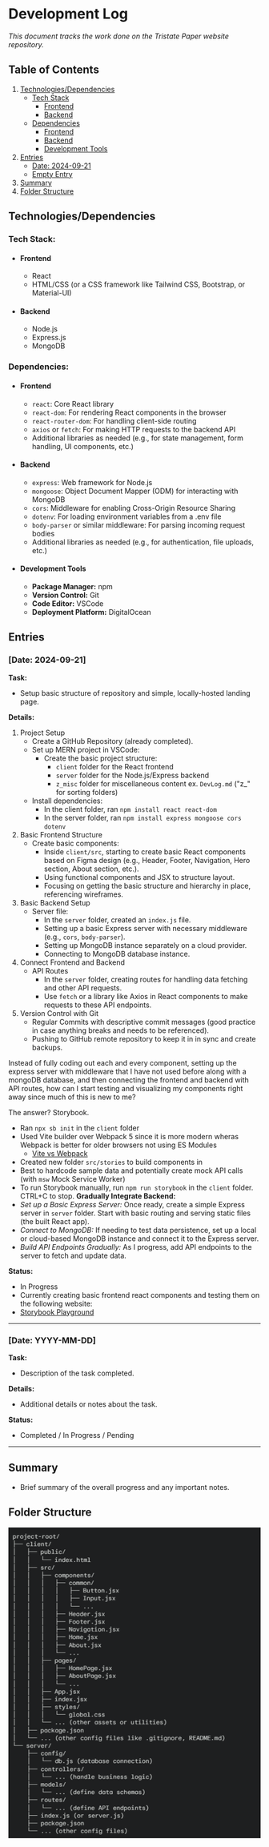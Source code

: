 # Development Log

*This document tracks the work done on the Tristate Paper website repository.*

## Table of Contents

1. [Technologies/Dependencies](#technologiesdependencies)
    - [Tech Stack](#tech-stack)
        - [Frontend](#frontend)
        - [Backend](#backend)
    - [Dependencies](#dependencies)
        - [Frontend](#frontend-1)
        - [Backend](#backend-1)
        - [Development Tools](#development-tools)
2. [Entries](#entries)
    - [Date: 2024-09-21](#date-2024-09-21)
    - [Empty Entry](#date-yyyy-mm-dd)
3. [Summary](#summary)
4. [Folder Structure](#folder-structure)

## **Technologies/Dependencies**

### Tech Stack:

- #### Frontend
    - React
    - HTML/CSS (or a CSS framework like Tailwind CSS, Bootstrap, or Material-UI)

- #### Backend
    - Node.js
    - Express.js
    - MongoDB

### Dependencies:

- #### Frontend
    - `react`: Core React library
    - `react-dom`: For rendering React components in the browser
    - `react-router-dom`: For handling client-side routing
    - `axios` or `fetch`: For making HTTP requests to the backend API
    - Additional libraries as needed (e.g., for state management, form handling, UI components, etc.)

- #### Backend
    - `express`: Web framework for Node.js
    - `mongoose`: Object Document Mapper (ODM) for interacting with MongoDB
    - `cors`: Middleware for enabling Cross-Origin Resource Sharing
    - `dotenv`: For loading environment variables from a .env file
    - `body-parser` or similar middleware: For parsing incoming request bodies
    - Additional libraries as needed (e.g., for authentication, file uploads, etc.)

- #### Development Tools
    - **Package Manager:** npm
    - **Version Control:** Git
    - **Code Editor:** VSCode
    - **Deployment Platform:** DigitalOcean

## Entries

### [Date: 2024-09-21]
**Task:**
- Setup basic structure of repository and simple, locally-hosted landing page.

**Details:**
1. Project Setup
    - Create a GitHub Repository (already completed).
    - Set up MERN project in VSCode:
        - Create the basic project structure:
            - `client` folder for the React frontend
            - `server` folder for the Node.js/Express backend
            - `z_misc` folder for miscellaneous content ex. `DevLog.md` ("z_" for sorting folders)
    - Install dependencies:
        - In the client folder, ran `npm install react react-dom`
        - In the server folder, ran `npm install express mongoose cors dotenv`
2. Basic Frontend Structure
    - Create basic components:
        - Inside `client/src`, starting to create basic React components based on Figma design (e.g., Header, Footer, Navigation, Hero section, About section, etc.).
        - Using functional components and JSX to structure layout.
        - Focusing on getting the basic structure and hierarchy in place, referencing wireframes.
3. Basic Backend Setup
    - Server file:
        - In the `server` folder, created an `index.js` file.
        - Setting up a basic Express server with necessary middleware (e.g., `cors`, `body-parser`).
        - Setting up MongoDB instance separately on a cloud provider.
        - Connecting to MongoDB database instance.
4. Connect Frontend and Backend
    - API Routes
        - In the `server` folder, creating routes for handling data fetching and other API requests.
        - Use `fetch` or a library like Axios in React components to make requests to these API endpoints.
5. Version Control with Git
    - Regular Commits with descriptive commit messages (good practice in case anything breaks and needs to be referenced).
    - Pushing to GitHub remote repository to keep it in in sync and create backups.

Instead of fully coding out each and every component, setting up the express server with middleware that I have not used before along with a mongoDB database, and then connecting the frontend and backend with API routes, how can I start testing and visualizing my components right away since much of this is new to me?

The answer? Storybook.

- Ran `npx sb init` in the `client` folder
- Used Vite builder over Webpack 5 since it is more modern wheras Webpack is better for older browsers not using ES Modules
    - [Vite vs Webpack](https://dev.to/sidramaqbool/vite-vs-webpack-which-one-and-why-for-your-next-react-app-the-battle-of-bundlers-c6b)
- Created new folder `src/stories` to build components in
- Best to hardcode sample data and potentially create mock API calls (with `msw` Mock Service Worker)
- To run Storybook manually, run `npm run storybook` in the `client` folder. CTRL+C to stop.
**Gradually Integrate Backend:**
- *Set up a Basic Express Server:* Once ready, create a simple Express server in `server` folder. Start with basic routing and serving static files (the built React app).
- *Connect to MongoDB:* If needing to test data persistence, set up a local or cloud-based MongoDB instance and connect it to the Express server.
- *Build API Endpoints Gradually:* As I progress, add API endpoints to the server to fetch and update data.


**Status:**
- In Progress
- Currently creating basic frontend react components and testing them on the following website:
- [Storybook Playground](http://localhost:6006/?path=/story/example-button--primary&onboarding=true)

---

### [Date: YYYY-MM-DD]
**Task:**
- Description of the task completed.

**Details:**
- Additional details or notes about the task.

**Status:**
- Completed / In Progress / Pending

---

## Summary
- Brief summary of the overall progress and any important notes.

## Folder Structure
![Folder Structure Image](./img/folder-structure.png)